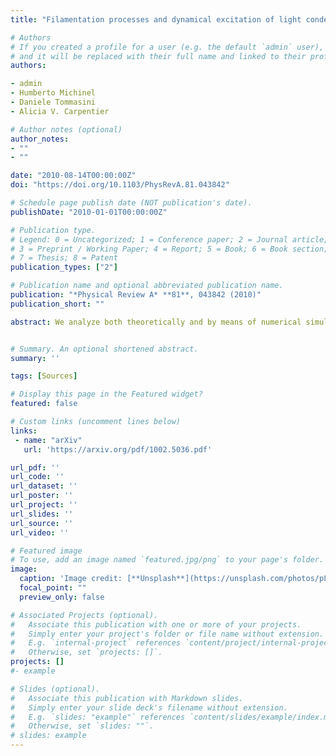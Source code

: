 ```yaml
---
title: "Filamentation processes and dynamical excitation of light condensates in optical media with competing nonlinearities"

# Authors
# If you created a profile for a user (e.g. the default `admin` user), write the username (folder name) here 
# and it will be replaced with their full name and linked to their profile.
authors:

- admin
- Humberto Michinel
- Daniele Tommasini
- Alicia V. Carpentier

# Author notes (optional)
author_notes:
- ""
- ""

date: "2010-08-14T00:00:00Z"
doi: "https://doi.org/10.1103/PhysRevA.81.043842"

# Schedule page publish date (NOT publication's date).
publishDate: "2010-01-01T00:00:00Z"

# Publication type.
# Legend: 0 = Uncategorized; 1 = Conference paper; 2 = Journal article;
# 3 = Preprint / Working Paper; 4 = Report; 5 = Book; 6 = Book section;
# 7 = Thesis; 8 = Patent
publication_types: ["2"]

# Publication name and optional abbreviated publication name.
publication: "*Physical Review A* **81**, 043842 (2010)"
publication_short: ""

abstract: We analyze both theoretically and by means of numerical simulations the phenomena of filamentation and dynamical formation of self-guided nonlinear waves in media featuring competing cubic and quintic nonlinearities. We provide a theoretical description of recent experiments in terms of a linear stability analysis supported with simulations, showing the possibility of the observation of modulational instability suppression of intense light pulses traveling across such nonlinear media. We also show a mechanism of indirect excitation of light condensates by means of coalescence processes of nonlinear coherent structures produced by managed filamentation of high-power laser beams


# Summary. An optional shortened abstract.
summary: '' 

tags: [Sources]

# Display this page in the Featured widget?
featured: false

# Custom links (uncomment lines below)
links:
 - name: "arXiv"
   url: 'https://arxiv.org/pdf/1002.5036.pdf'

url_pdf: ''
url_code: ''
url_dataset: ''
url_poster: ''
url_project: ''
url_slides: ''
url_source: ''
url_video: ''

# Featured image
# To use, add an image named `featured.jpg/png` to your page's folder. 
image:
  caption: 'Image credit: [**Unsplash**](https://unsplash.com/photos/pLCdAaMFLTE)'
  focal_point: ""
  preview_only: false

# Associated Projects (optional).
#   Associate this publication with one or more of your projects.
#   Simply enter your project's folder or file name without extension.
#   E.g. `internal-project` references `content/project/internal-project/index.md`.
#   Otherwise, set `projects: []`.
projects: []
#- example

# Slides (optional).
#   Associate this publication with Markdown slides.
#   Simply enter your slide deck's filename without extension.
#   E.g. `slides: "example"` references `content/slides/example/index.md`.
#   Otherwise, set `slides: ""`.
# slides: example
---
```

